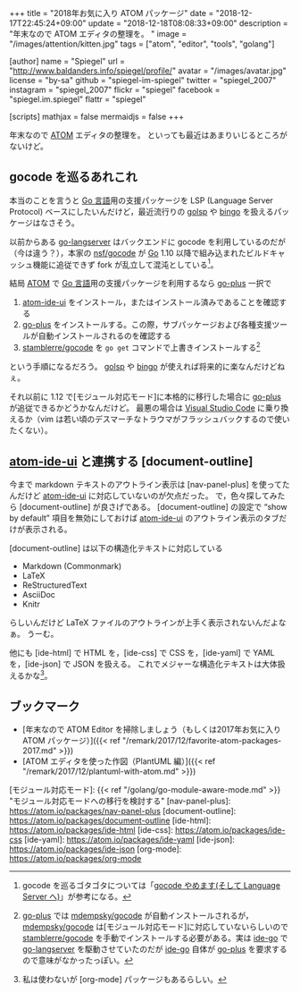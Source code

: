 +++
title = "2018年お気に入り ATOM パッケージ"
date = "2018-12-17T22:45:24+09:00"
update = "2018-12-18T08:08:33+09:00"
description = "年末なので ATOM エディタの整理を。 "
image = "/images/attention/kitten.jpg"
tags = ["atom", "editor", "tools", "golang"]

[author]
  name      = "Spiegel"
  url       = "http://www.baldanders.info/spiegel/profile/"
  avatar    = "/images/avatar.jpg"
  license   = "by-sa"
  github    = "spiegel-im-spiegel"
  twitter   = "spiegel_2007"
  instagram = "spiegel_2007"
  flickr    = "spiegel"
  facebook  = "spiegel.im.spiegel"
  flattr    = "spiegel"

[scripts]
  mathjax = false
  mermaidjs = false
+++

年末なので [ATOM] エディタの整理を。
といっても最近はあまりいじるところがないけど。

## gocode を巡るあれこれ

本当のことを言うと [Go 言語]用の支援パッケージを LSP (Language Server Protocol) ベースにしたいんだけど，最近流行りの [golsp] や [bingo] を扱えるパッケージはなさそう。

以前からある [go-langserver] はバックエンドに gocode を利用しているのだが（今は違う？），本家の [nsf/gocode] が [Go] 1.10 以降で組み込まれたビルドキャッシュ機能に追従できず fork が乱立して混沌としている[^gc1]。

[^gc1]: gocode を巡るゴタゴタについては「[gocode やめます(そして Language Server へ)](https://mattn.kaoriya.net/software/lang/go/20181217000056.htm)」が参考になる。

結局 [ATOM] で [Go 言語]用の支援パッケージを利用するなら [go-plus] 一択で

1. [atom-ide-ui] をインストール，またはインストール済みであることを確認する
2. [go-plus] をインストールする。この際，サブパッケージおよび各種支援ツールが自動インストールされるのを確認する
3. [stamblerre/gocode] を `go get` コマンドで上書きインストールする[^gp1]

[^gp1]: [go-plus] では [mdempsky/gocode] が自動インストールされるが， [mdempsky/gocode] は[モジュール対応モード]に対応していないらしいので [stamblerre/gocode] を手動でインストールする必要がある。実は [ide-go] で [go-langserver] を駆動させていたのだが [ide-go] 自体が [go-plus] を要求するので意味がなかったっぽい。

という手順になるだろう。
[golsp] や [bingo] が使えれば将来的に楽なんだけどねぇ。

それ以前に 1.12 で[モジュール対応モード]に本格的に移行した場合に [go-plus] が追従できるかどうかなんだけど。
最悪の場合は [Visual Studio Code] に乗り換えるか（vim は若い頃のデスマーチなトラウマがフラッシュバックするので使いたくない）。

## [atom-ide-ui] と連携する [document-outline]

今まで markdown テキストのアウトライン表示は [nav-panel-plus] を使ってたんだけど [atom-ide-ui] に対応していないのが欠点だった。
で，色々探してみたら [document-outline] が良さげである。
[document-outline] の設定で “show by default” 項目を無効にしておけば [atom-ide-ui] のアウトライン表示のタブだけが表示される。

[document-outline] は以下の構造化テキストに対応している

- Markdown (Commonmark)
- LaTeX
- ReStructuredText
- AsciiDoc
- Knitr

らしいんだけど LaTeX ファイルのアウトラインが上手く表示されないんだよなぁ。
うーむ。

他にも [ide-html] で HTML を，[ide-css] で CSS を，[ide-yaml] で YAML を，[ide-json] で JSON を扱える。
これでメジャーな構造化テキストは大体扱えるかな[^om1]。

[^om1]: 私は使わないが [org-mode] パッケージもあるらしい。

## ブックマーク

- [年末なので ATOM Editor を掃除しましょう（もしくは2017年お気に入り ATOM パッケージ）]({{< ref "/remark/2017/12/favorite-atom-packages-2017.md" >}})
- [ATOM エディタを使った作図（PlantUML 編）]({{< ref "/remark/2017/12/plantuml-with-atom.md" >}})

[ATOM]: https://atom.io/ "Atom"
[Visual Studio Code]: https://code.visualstudio.com/ "Visual Studio Code - Code Editing. Redefined"
[Go 言語]: https://golang.org/ "The Go Programming Language"
[Go]: https://golang.org/ "The Go Programming Language"
[golsp]: https://godoc.org/golang.org/x/tools/cmd/golsp "golsp - GoDoc"
[bingo]: https://github.com/saibing/bingo "saibing/bingo: Bingo is a Go language server that speaks Language Server Protocol."
[go-langserver]: https://github.com/sourcegraph/go-langserver "sourcegraph/go-langserver: Go language server to add Go support to editors and other tools that use the Language Server Protocol (LSP)"
[nsf/gocode]: https://github.com/nsf/gocode "nsf/gocode: An autocompletion daemon for the Go programming language"
[mdempsky/gocode]: https://github.com/mdempsky/gocode "mdempsky/gocode: An autocompletion daemon for the Go programming language"
[stamblerre/gocode]: https://github.com/stamblerre/gocode "stamblerre/gocode: An autocompletion daemon for the Go programming language"
[atom-ide-ui]: https://atom.io/packages/atom-ide-ui
[go-plus]: https://atom.io/packages/go-plus
[ide-go]: https://atom.io/packages/ide-go
[モジュール対応モード]: {{< ref "/golang/go-module-aware-mode.md" >}} "モジュール対応モードへの移行を検討する"
[nav-panel-plus]: https://atom.io/packages/nav-panel-plus
[document-outline]: https://atom.io/packages/document-outline
[ide-html]: https://atom.io/packages/ide-html
[ide-css]: https://atom.io/packages/ide-css
[ide-yaml]: https://atom.io/packages/ide-yaml
[ide-json]: https://atom.io/packages/ide-json
[org-mode]: https://atom.io/packages/org-mode
